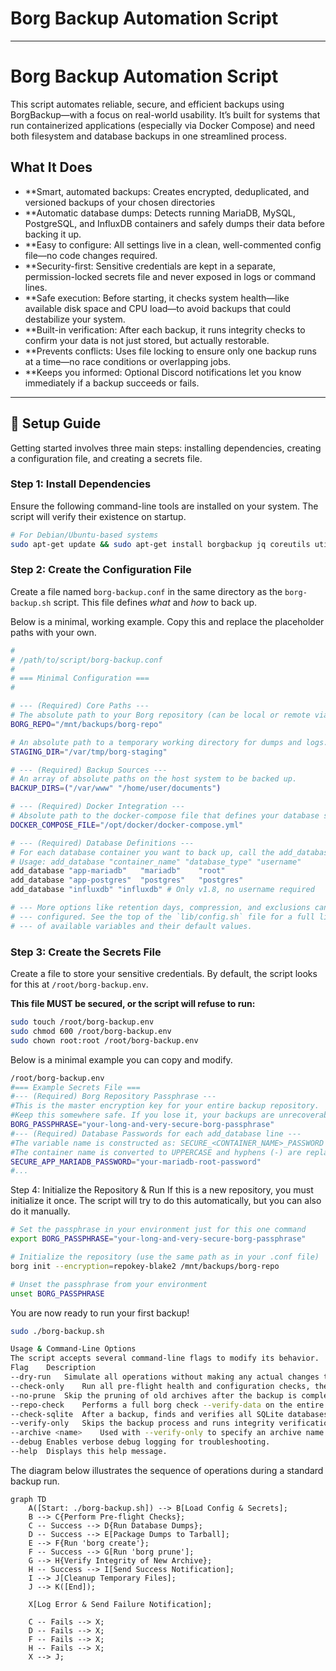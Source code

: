 # Borg Backup Automation Script

***

# Borg Backup Automation Script
This script automates reliable, secure, and efficient backups using BorgBackup—with a focus on real-world usability. It’s built for systems that run containerized applications (especially via Docker Compose) and need both filesystem and database backups in one streamlined process.

## What It Does
-   **Smart, automated backups: Creates encrypted, deduplicated, and versioned backups of your chosen directories
-   **Automatic database dumps: Detects running MariaDB, MySQL, PostgreSQL, and InfluxDB containers and safely dumps their data before backing it up.
-   **Easy to configure: All settings live in a clean, well-commented config file—no code changes required.
-   **Security-first: Sensitive credentials are kept in a separate, permission-locked secrets file and never exposed in logs or command lines.
-   **Safe execution: Before starting, it checks system health—like available disk space and CPU load—to avoid backups that could destabilize your system.
-   **Built-in verification: After each backup, it runs integrity checks to confirm your data is not just stored, but actually restorable.
-   **Prevents conflicts: Uses file locking to ensure only one backup runs at a time—no race conditions or overlapping jobs.
-   **Keeps you informed: Optional Discord notifications let you know immediately if a backup succeeds or fails.

***

## 🚀 Setup Guide

Getting started involves three main steps: installing dependencies, creating a configuration file, and creating a secrets file.

### Step 1: Install Dependencies

Ensure the following command-line tools are installed on your system. The script will verify their existence on startup.

```bash
# For Debian/Ubuntu-based systems
sudo apt-get update && sudo apt-get install borgbackup jq coreutils util-linux file sqlite3
```

### Step 2: Create the Configuration File

Create a file named `borg-backup.conf` in the same directory as the `borg-backup.sh` script. This file defines *what* and *how* to back up.

Below is a minimal, working example. Copy this and replace the placeholder paths with your own.

```bash
#
# /path/to/script/borg-backup.conf
#
# === Minimal Configuration ===
#

# --- (Required) Core Paths ---
# The absolute path to your Borg repository (can be local or remote via SSH).
BORG_REPO="/mnt/backups/borg-repo"

# An absolute path to a temporary working directory for dumps and logs.
STAGING_DIR="/var/tmp/borg-staging"

# --- (Required) Backup Sources ---
# An array of absolute paths on the host system to be backed up.
BACKUP_DIRS=("/var/www" "/home/user/documents")

# --- (Required) Docker Integration ---
# Absolute path to the docker-compose file that defines your database services.
DOCKER_COMPOSE_FILE="/opt/docker/docker-compose.yml"

# --- (Required) Database Definitions ---
# For each database container you want to back up, call the add_database helper.
# Usage: add_database "container_name" "database_type" "username"
add_database "app-mariadb"   "mariadb"    "root"
add_database "app-postgres"  "postgres"   "postgres"
add_database "influxdb" "influxdb" # Only v1.8, no username required

# --- More options like retention days, compression, and exclusions can be
# --- configured. See the top of the `lib/config.sh` file for a full list
# --- of available variables and their default values.
```

### Step 3: Create the Secrets File

Create a file to store your sensitive credentials. By default, the script looks for this at `/root/borg-backup.env`.

**This file MUST be secured, or the script will refuse to run:**
```bash
sudo touch /root/borg-backup.env
sudo chmod 600 /root/borg-backup.env
sudo chown root:root /root/borg-backup.env
```

Below is a minimal example you can copy and modify.

```bash
/root/borg-backup.env
#=== Example Secrets File ===
#--- (Required) Borg Repository Passphrase ---
#This is the master encryption key for your entire backup repository.
#Keep this somewhere safe. If you lose it, your backups are unrecoverable.
BORG_PASSPHRASE="your-long-and-very-secure-borg-passphrase"
#--- (Required) Database Passwords for each add_database line ---
#The variable name is constructed as: SECURE_<CONTAINER_NAME>_PASSWORD
#The container name is converted to UPPERCASE and hyphens (-) are replaced with underscores (_).
SECURE_APP_MARIADB_PASSWORD="your-mariadb-root-password"
#...
```

Step 4: Initialize the Repository & Run
If this is a new repository, you must initialize it once. The script will try to do this automatically, but you can also do it manually.

```Bash
# Set the passphrase in your environment just for this one command
export BORG_PASSPHRASE="your-long-and-very-secure-borg-passphrase"

# Initialize the repository (use the same path as in your .conf file)
borg init --encryption=repokey-blake2 /mnt/backups/borg-repo

# Unset the passphrase from your environment
unset BORG_PASSPHRASE
```

You are now ready to run your first backup!

```Bash
sudo ./borg-backup.sh

Usage & Command-Line Options
The script accepts several command-line flags to modify its behavior.
Flag	Description
--dry-run	Simulate all operations without making any actual changes to the repository.
--check-only	Run all pre-flight health and configuration checks, then exit. Useful for validating your setup.
--no-prune	Skip the pruning of old archives after the backup is complete.
--repo-check	Performs a full borg check --verify-data on the entire repository before starting the backup.
--check-sqlite	After a backup, finds and verifies all SQLite databases within your Docker app data directory.
--verify-only	Skips the backup process and runs integrity verification on an existing archive.
--archive <name>	Used with --verify-only to specify an archive name. If omitted, the latest archive is used.
--debug	Enables verbose debug logging for troubleshooting.
--help	Displays this help message.
```

The diagram below illustrates the sequence of operations during a standard backup run.

```mermaid
graph TD
    A([Start: ./borg-backup.sh]) --> B[Load Config & Secrets];
    B --> C{Perform Pre-flight Checks};
    C -- Success --> D{Run Database Dumps};
    D -- Success --> E[Package Dumps to Tarball];
    E --> F{Run 'borg create'};
    F -- Success --> G[Run 'borg prune'];
    G --> H{Verify Integrity of New Archive};
    H -- Success --> I[Send Success Notification];
    I --> J[Cleanup Temporary Files];
    J --> K([End]);

    X[Log Error & Send Failure Notification];

    C -- Fails --> X;
    D -- Fails --> X;
    F -- Fails --> X;
    H -- Fails --> X;
    X --> J;
```